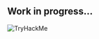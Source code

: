 ## Work in progress...

<img src="https://tryhackme-badges.s3.amazonaws.com/Rennaarenata.png" alt="TryHackMe">
